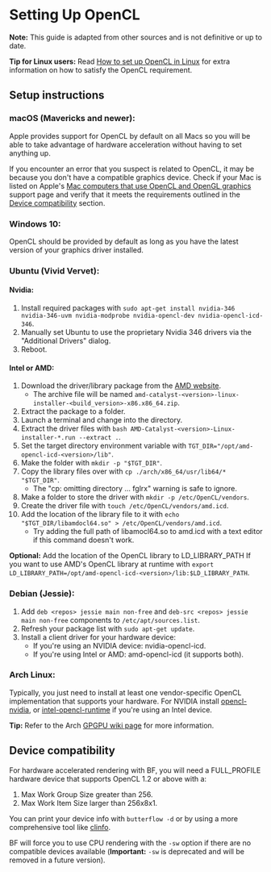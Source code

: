 # Setting Up OpenCL
**Note:** This guide is adapted from other sources and is not definitive or up to date.

**Tip for Linux users:** Read [How to set up OpenCL in Linux](http://wiki.tiker.net/OpenCLHowTo) for extra information on how to satisfy the OpenCL requirement.

## Setup instructions
### macOS (Mavericks and newer):
Apple provides support for OpenCL by default on all Macs so you will be able to take advantage of hardware acceleration without having to set anything up.

If you encounter an error that you suspect is related to OpenCL, it may be because you don't have a compatible graphics device. Check if your Mac is listed on Apple's [Mac computers that use OpenCL and OpenGL graphics](https://support.apple.com/en-us/HT202823) support page and verify that it meets the requirements outlined in the [Device compatibility](#device-compatibility) section.

### Windows 10:
OpenCL should be provided by default as long as you have the latest version of your graphics driver installed.

### Ubuntu (Vivid Vervet):
#### Nvidia:
1. Install required packages with `sudo apt-get install nvidia-346 nvidia-346-uvm nvidia-modprobe nvidia-opencl-dev nvidia-opencl-icd-346`.
2. Manually  set Ubuntu to use the proprietary Nvidia 346 drivers via the "Additional Drivers" dialog.
3. Reboot.

#### Intel or AMD:
1. Download the driver/library package from the [AMD website](http://support.amd.com/en-us/download/desktop?os=Linux+x86).
   * The archive file will be named `amd-catalyst-<version>-linux-installer-<build_version>-x86.x86_64.zip`.
2. Extract the package to a folder.
3. Launch a terminal and change into the directory.
4. Extract the driver files with `bash AMD-Catalyst-<version>-Linux-installer-*.run --extract .`.
5. Set the target directory environment variable with `TGT_DIR="/opt/amd-opencl-icd-<version>/lib"`.
6. Make the folder with `mkdir -p "$TGT_DIR"`.
7. Copy the library files over with `cp ./arch/x86_64/usr/lib64/* "$TGT_DIR"`.
    * The "cp: omitting directory ... fglrx" warning is safe to ignore.
8. Make a folder to store the driver with `mkdir -p /etc/OpenCL/vendors`.
9. Create the driver file with `touch /etc/OpenCL/vendors/amd.icd`.
10. Add the location of the library file to it with `echo "$TGT_DIR/libamdocl64.so" > /etc/OpenCL/vendors/amd.icd`.
    * Try adding the full path of libamocl64.so to amd.icd with a text editor if this command doesn't work.

**Optional:** Add the location of the OpenCL library to LD_LIBRARY_PATH If you want to use AMD's OpenCL library at runtime with `export LD_LIBRARY_PATH=/opt/amd-opencl-icd-<version>/lib:$LD_LIBRARY_PATH`.

### Debian (Jessie):
1. Add `deb <repos> jessie main non-free` and `deb-src <repos> jessie main non-free` components to `/etc/apt/sources.list`.
2. Refresh your package list with `sudo apt-get update`.
3. Install a client driver for your hardware device:
   * If you're using an NVIDIA device: nvidia-opencl-icd.
   * If you're using Intel or AMD: amd-opencl-icd (it supports both).

### Arch Linux:
Typically, you just need to install at least one vendor-specific OpenCL implementation that supports your hardware. For NVIDIA install [opencl-nvidia](https://www.archlinux.org/packages/extra/x86_64/opencl-nvidia/), or [intel-opencl-runtime](https://aur.archlinux.org/packages/intel-opencl-runtime/) if you're using an Intel device.

**Tip:** Refer to the Arch [GPGPU wiki page](https://wiki.archlinux.org/index.php/GPGPU) for more information.

## Device compatibility
For hardware accelerated rendering with BF, you will need a FULL_PROFILE hardware device that supports OpenCL 1.2 or above with a:

1. Max Work Group Size greater than 256.
2. Max Work Item Size larger than 256x8x1.

You can print your device info with `butterflow -d` or by using a more comprehensive tool like [clinfo](https://github.com/Oblomov/clinfo).

BF will force you to use CPU rendering with the `-sw` option if there are no compatible devices available (**Important:** `-sw` is deprecated and will be removed in a future version).
